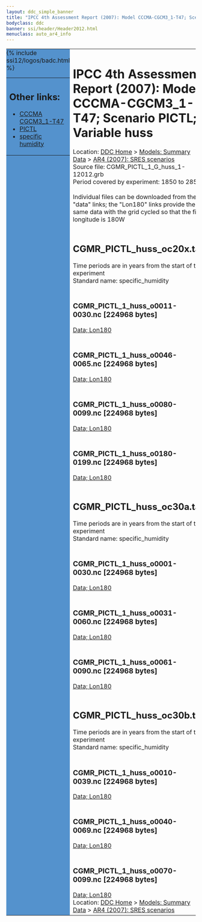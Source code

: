 ```yaml
---
layout: ddc_simple_banner
title: "IPCC 4th Assessment Report (2007): Model CCCMA-CGCM3_1-T47; Scenario PICTL; Variable huss"
bodyclass: ddc
banner: ssi/header/Header2012.html
menuclass: auto_ar4_info
---
```



<table width="100%" border="0" cellspacing="0" cellpadding="0" style="border-collapse: collapse;">
<tr style="margin:0;padding:0;border:0;">
<td style="margin:0;padding:0;border:0;height:1pt;width:150pt;background:#5492CD;" valign="top" >

<div id="lh-col2" class="auto_ar4_info">
<table class="menumain" bgcolor="#5492CD" cellspacing="0" width="100%" border="0">
<tr><td>
<h2> Other links:</h2>
<ul>
<li><a href="/auto/ar4/model-CCCMA-CGCM3_1-T47.html">CCCMA<br/>CGCM3_1-T47</a></li>
<li><a href="/auto/ar4/scenario-PICTL.html">PICTL</a></li>
<li><a href="/auto/ar4/var-specific_humidity.html">specific humidity</a></li>
</ul>
</td></tr>
{% include ssi12/logos/badc.html %}
</table>
</div>
</td>
<td><h1>IPCC 4th Assessment Report (2007): Model CCCMA-CGCM3_1-T47; Scenario PICTL; Variable huss</h1>

<!-- Breadcrumb1 -->
<div id="breadcrumb1" align="left">
Location: <a href="/index.html">DDC Home</a> > <a href="/sim/gcm_clim/">Models: Summary Data</a>
> <a href="/sim/gcm_clim/SRES_AR4/index.html">AR4 (2007): SRES scenarios</a>
</div>
<!-- End of Breadcrumb1 -->Source file: CGMR_PICTL_1_G_huss_1-12012.grb
<br/>
Period covered by experiment: 1850 to 2850<br/>
<br/>Individual files can be downloaded from the "data" links; the "Lon180" links provide the same data
         with the grid cycled so that the first longitude is 180W<br/>
<br/><h2>CGMR_PICTL_huss_oc20x.tar</h2>
Time periods are in years from the start of the experiment<br/>
Standard name: specific_humidity<br>
<br/><h3>CGMR_PICTL_1_huss_o0011-0030.nc [224968 bytes]</h3>
<a href="http://apps.ipcc-data.org/cgi-bin/downl/ar4_nc/huss/CGMR_PICTL_1_huss_o0011-0030.nc">Data; </a><a href="http://apps.ipcc-data.org/cgi-bin/downl/ar4_nc/huss/CGMR_PICTL_1_huss_o0011-0030.cyto180.nc"> Lon180</a><br/>
<br/><h3>CGMR_PICTL_1_huss_o0046-0065.nc [224968 bytes]</h3>
<a href="http://apps.ipcc-data.org/cgi-bin/downl/ar4_nc/huss/CGMR_PICTL_1_huss_o0046-0065.nc">Data; </a><a href="http://apps.ipcc-data.org/cgi-bin/downl/ar4_nc/huss/CGMR_PICTL_1_huss_o0046-0065.cyto180.nc"> Lon180</a><br/>
<br/><h3>CGMR_PICTL_1_huss_o0080-0099.nc [224968 bytes]</h3>
<a href="http://apps.ipcc-data.org/cgi-bin/downl/ar4_nc/huss/CGMR_PICTL_1_huss_o0080-0099.nc">Data; </a><a href="http://apps.ipcc-data.org/cgi-bin/downl/ar4_nc/huss/CGMR_PICTL_1_huss_o0080-0099.cyto180.nc"> Lon180</a><br/>
<br/><h3>CGMR_PICTL_1_huss_o0180-0199.nc [224968 bytes]</h3>
<a href="http://apps.ipcc-data.org/cgi-bin/downl/ar4_nc/huss/CGMR_PICTL_1_huss_o0180-0199.nc">Data; </a><a href="http://apps.ipcc-data.org/cgi-bin/downl/ar4_nc/huss/CGMR_PICTL_1_huss_o0180-0199.cyto180.nc"> Lon180</a><br/>
<br/><h2>CGMR_PICTL_huss_oc30a.tar</h2>
Time periods are in years from the start of the experiment<br/>
Standard name: specific_humidity<br>
<br/><h3>CGMR_PICTL_1_huss_o0001-0030.nc [224968 bytes]</h3>
<a href="http://apps.ipcc-data.org/cgi-bin/downl/ar4_nc/huss/CGMR_PICTL_1_huss_o0001-0030.nc">Data; </a><a href="http://apps.ipcc-data.org/cgi-bin/downl/ar4_nc/huss/CGMR_PICTL_1_huss_o0001-0030.cyto180.nc"> Lon180</a><br/>
<br/><h3>CGMR_PICTL_1_huss_o0031-0060.nc [224968 bytes]</h3>
<a href="http://apps.ipcc-data.org/cgi-bin/downl/ar4_nc/huss/CGMR_PICTL_1_huss_o0031-0060.nc">Data; </a><a href="http://apps.ipcc-data.org/cgi-bin/downl/ar4_nc/huss/CGMR_PICTL_1_huss_o0031-0060.cyto180.nc"> Lon180</a><br/>
<br/><h3>CGMR_PICTL_1_huss_o0061-0090.nc [224968 bytes]</h3>
<a href="http://apps.ipcc-data.org/cgi-bin/downl/ar4_nc/huss/CGMR_PICTL_1_huss_o0061-0090.nc">Data; </a><a href="http://apps.ipcc-data.org/cgi-bin/downl/ar4_nc/huss/CGMR_PICTL_1_huss_o0061-0090.cyto180.nc"> Lon180</a><br/>
<br/><h2>CGMR_PICTL_huss_oc30b.tar</h2>
Time periods are in years from the start of the experiment<br/>
Standard name: specific_humidity<br>
<br/><h3>CGMR_PICTL_1_huss_o0010-0039.nc [224968 bytes]</h3>
<a href="http://apps.ipcc-data.org/cgi-bin/downl/ar4_nc/huss/CGMR_PICTL_1_huss_o0010-0039.nc">Data; </a><a href="http://apps.ipcc-data.org/cgi-bin/downl/ar4_nc/huss/CGMR_PICTL_1_huss_o0010-0039.cyto180.nc"> Lon180</a><br/>
<br/><h3>CGMR_PICTL_1_huss_o0040-0069.nc [224968 bytes]</h3>
<a href="http://apps.ipcc-data.org/cgi-bin/downl/ar4_nc/huss/CGMR_PICTL_1_huss_o0040-0069.nc">Data; </a><a href="http://apps.ipcc-data.org/cgi-bin/downl/ar4_nc/huss/CGMR_PICTL_1_huss_o0040-0069.cyto180.nc"> Lon180</a><br/>
<br/><h3>CGMR_PICTL_1_huss_o0070-0099.nc [224968 bytes]</h3>
<a href="http://apps.ipcc-data.org/cgi-bin/downl/ar4_nc/huss/CGMR_PICTL_1_huss_o0070-0099.nc">Data; </a><a href="http://apps.ipcc-data.org/cgi-bin/downl/ar4_nc/huss/CGMR_PICTL_1_huss_o0070-0099.cyto180.nc"> Lon180</a><br/>
<!-- Breadcrumb2 -->
<div id="breadcrumb2" align="left">
Location: <a href="/index.html">DDC Home</a> > <a href="/sim/gcm_clim/">Models: Summary Data</a>
> <a href="/sim/gcm_clim/SRES_AR4/index.html">AR4 (2007): SRES scenarios</a>
</div>
<!-- End of Breadcrumb2 --></td></tr></table>
